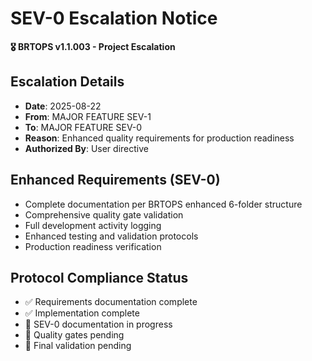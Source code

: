 # SEV-0 Escalation Notice
**🎖️ BRTOPS v1.1.003 - Project Escalation**

## Escalation Details
- **Date**: 2025-08-22
- **From**: MAJOR FEATURE SEV-1  
- **To**: MAJOR FEATURE SEV-0
- **Reason**: Enhanced quality requirements for production readiness
- **Authorized By**: User directive

## Enhanced Requirements (SEV-0)
- Complete documentation per BRTOPS enhanced 6-folder structure
- Comprehensive quality gate validation
- Full development activity logging
- Enhanced testing and validation protocols
- Production readiness verification

## Protocol Compliance Status
- ✅ Requirements documentation complete
- ✅ Implementation complete
- 🔄 SEV-0 documentation in progress
- 🔄 Quality gates pending
- 🔄 Final validation pending